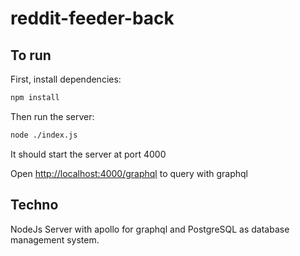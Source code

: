 # reddit-feeder-back

## To run
First, install dependencies:

```bash
npm install
```

Then run the server:
```bash
node ./index.js
```
It should start the server at port 4000

Open [http://localhost:4000/graphql](http://localhost:4000/graphql) to query with graphql

## Techno
NodeJs Server with apollo for graphql and PostgreSQL as database management system.
